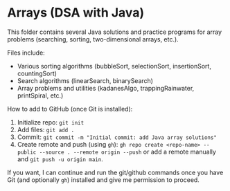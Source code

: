 # Arrays (DSA with Java)

This folder contains several Java solutions and practice programs for array problems (searching, sorting, two-dimensional arrays, etc.).

Files include:
- Various sorting algorithms (bubbleSort, selectionSort, insertionSort, countingSort)
- Search algorithms (linearSearch, binarySearch)
- Array problems and utilities (kadanesAlgo, trappingRainwater, printSpiral, etc.)

How to add to GitHub (once Git is installed):
1. Initialize repo: `git init`
2. Add files: `git add .`
3. Commit: `git commit -m "Initial commit: add Java array solutions"`
4. Create remote and push (using `gh`): `gh repo create <repo-name> --public --source . --remote origin --push` or add a remote manually and `git push -u origin main`.

If you want, I can continue and run the git/github commands once you have Git (and optionally `gh`) installed and give me permission to proceed.
